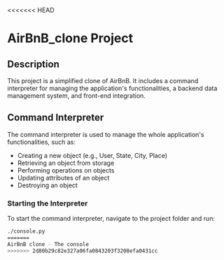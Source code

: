 <<<<<<< HEAD
# AirBnB_clone Project

## Description
This project is a simplified clone of AirBnB. It includes a command interpreter for managing the application's functionalities, a backend data management system, and front-end integration.

## Command Interpreter
The command interpreter is used to manage the whole application's functionalities, such as:
- Creating a new object (e.g., User, State, City, Place)
- Retrieving an object from storage
- Performing operations on objects
- Updating attributes of an object
- Destroying an object

### Starting the Interpreter
To start the command interpreter, navigate to the project folder and run:
```bash
./console.py
=======
AirBnB clone - The console
>>>>>>> 2d80b29c82e327a06fa0843203f3208efa0431cc

